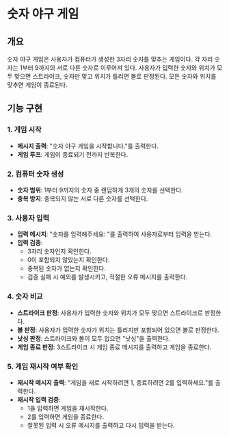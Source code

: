 # 숫자 야구 게임

## 개요
숫자 야구 게임은 사용자가 컴퓨터가 생성한 3자리 숫자를 맞추는 게임이다. 각 자리 숫자는 1부터 9까지의 서로 다른 숫자로 이루어져 있다. 사용자가 입력한 숫자와 위치가 모두 맞으면 스트라이크, 숫자만 맞고 위치가 틀리면 볼로 판정된다. 모든 숫자와 위치를 맞추면 게임이 종료된다.

## 기능 구현

### 1. 게임 시작
- **메시지 출력**: "숫자 야구 게임을 시작합니다."를 출력한다.
- **게임 루프**: 게임이 종료되기 전까지 반복한다.

### 2. 컴퓨터 숫자 생성
- **숫자 범위**: 1부터 9까지의 숫자 중 랜덤하게 3개의 숫자를 선택한다.
- **중복 방지**: 중복되지 않는 서로 다른 숫자를 선택한다.

### 3. 사용자 입력
- **입력 메시지**: "숫자를 입력해주세요: "를 출력하여 사용자로부터 입력을 받는다.
- **입력 검증**:
    - 3자리 숫자인지 확인한다.
    - 0이 포함되지 않았는지 확인한다.
    - 중복된 숫자가 없는지 확인한다.
    - 검증 실패 시 예외를 발생시키고, 적절한 오류 메시지를 출력한다.

### 4. 숫자 비교
- **스트라이크 판정**: 사용자가 입력한 숫자와 위치가 모두 맞으면 스트라이크로 판정한다.
- **볼 판정**: 사용자가 입력한 숫자가 위치는 틀리지만 포함되어 있으면 볼로 판정한다.
- **낫싱 판정**: 스트라이크와 볼이 모두 없으면 "낫싱"을 출력한다.
- **게임 종료 판정**: 3스트라이크 시 게임 종료 메시지를 출력하고 게임을 종료한다.

### 5. 게임 재시작 여부 확인
- **재시작 메시지 출력**: "게임을 새로 시작하려면 1, 종료하려면 2를 입력하세요."를 출력한다.
- **재시작 입력 검증**:
    - 1을 입력하면 게임을 재시작한다.
    - 2를 입력하면 게임을 종료한다.
    - 잘못된 입력 시 오류 메시지를 출력하고 다시 입력을 받는다.
